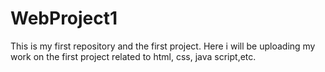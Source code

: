 # WebProject1
This is my first repository and the first project.
Here i will be uploading my work on the first project related to html, css, java script,etc.
